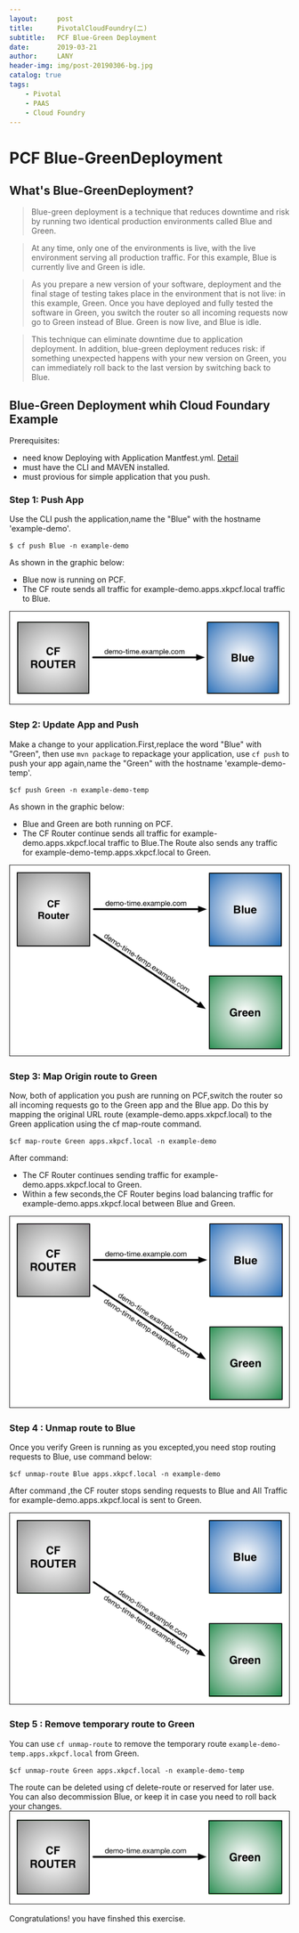 ```yaml
---
layout:     post
title:      PivotalCloudFoundry(二)
subtitle:   PCF Blue-Green Deployment
date:       2019-03-21
author:     LANY
header-img: img/post-20190306-bg.jpg
catalog: true
tags:
    - Pivotal
    - PAAS
    - Cloud Foundry
---
```

# PCF Blue-GreenDeployment

## What's Blue-GreenDeployment?

> Blue-green deployment is a technique that reduces downtime and risk by running two identical production environments called Blue and Green.

> At any time, only one of the environments is live, with the live environment serving all production traffic. For this example, Blue is currently live and Green is idle.

> As you prepare a new version of your software, deployment and the final stage of testing takes place in the environment that is not live: in this example, Green. Once you have deployed and fully tested the software in Green, you switch the router so all incoming requests now go to Green instead of Blue. Green is now live, and Blue is idle.

> This technique can eliminate downtime due to application deployment. In addition, blue-green deployment reduces risk: if something unexpected happens with your new version on Green, you can immediately roll back to the last version by switching back to Blue.


## Blue-Green Deployment whih Cloud Foundary Example
Prerequisites:

* need know Deploying with Application Mantfest.yml.
[Detail](http://docs.pivotal.io/pivotalcf/1-12/devguide/deploy-apps/manifest.html)
* must have the CLI and MAVEN installed.
* must provious for simple application that you push.

### Step 1: Push App

Use the CLI push the application,name the "Blue" with the hostname 'example-demo'.

```   
$ cf push Blue -n example-demo
```
As shown in the graphic below:

* Blue now is running on PCF.
* The CF route sends all traffic for example-demo.apps.xkpcf.local traffic to Blue.

![blue](https://raw.githubusercontent.com/HiLany/HiLany.github.io/master/img/post-2019-0321-2.png)

### Step 2: Update App and Push

Make a change to your application.First,replace the word "Blue" with "Green",
then use `mvn package` to repackage your application, use `cf push` to push your app again,name the "Green" with the hostname 'example-demo-temp'.

```
$cf push Green -n example-demo-temp
```
As shown in the graphic below:

* Blue and Green are both running on PCF.
* The CF Router continue sends all traffic for example-demo.apps.xkpcf.local traffic to Blue.The Route also sends any traffic for example-demo-temp.apps.xkpcf.local to Green.

![blue-green](https://raw.githubusercontent.com/HiLany/HiLany.github.io/master/img/post-2019-0321-1.png) 

### Step 3: Map Origin route to Green

Now, both of application you push are running on PCF,switch the router so all incoming requests go to the Green app and the Blue app. Do this by mapping the original URL route (example-demo.apps.xkpcf.local) to the Green application using the cf map-route command.

```
$cf map-route Green apps.xkpcf.local -n example-demo
```

After command:

* The CF Router continues sending traffic for example-demo.apps.xkpcf.local to Green.
* Within a few seconds,the CF Router begins load balancing traffic for example-demo.apps.xkpcf.local between Blue and Green.

![map](https://raw.githubusercontent.com/HiLany/HiLany.github.io/master/img/post-2019-0321-4.png)

### Step 4 : Unmap route to Blue

Once you verify Green is running as you excepted,you need stop routing requests to Blue, use command below:

```
$cf unmap-route Blue apps.xkpcf.local -n example-demo
```
After command ,the CF router stops sending requests to Blue and All Traffic for example-demo.apps.xkpcf.local is sent to Green.

![unmap](https://raw.githubusercontent.com/HiLany/HiLany.github.io/master/img/post-2019-0321-5.png)

### Step 5 : Remove temporary route to Green

You can use `cf unmap-route` to remove the temporary route `example-demo-temp.apps.xkpcf.local` from Green.

```
$cf unmap-route Green apps.xkpcf.local -n example-demo-temp
```
The route can be deleted using cf delete-route or reserved for later use. You can also decommission Blue, or keep it in case you need to roll back your changes.
![green](https://raw.githubusercontent.com/HiLany/HiLany.github.io/master/img/post-2019-0321-3.png)

Congratulations! you have finshed this exercise.

    
   